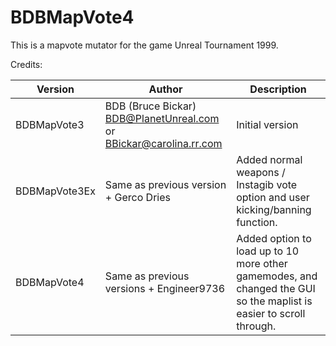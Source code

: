 # BDBMapVote4

This is a mapvote mutator for the game Unreal Tournament 1999.

Credits:

| Version | Author | Description |
| --- | --- | --- |
| BDBMapVote3 | BDB (Bruce Bickar) BDB@PlanetUnreal.com or BBickar@carolina.rr.com | Initial version |
| BDBMapVote3Ex | Same as previous version + Gerco Dries | Added normal weapons / Instagib vote option and user kicking/banning function. |
| BDBMapVote4 | Same as previous versions + Engineer9736 | Added option to load up to 10 more other gamemodes, and changed the GUI so the maplist is easier to scroll through. |
